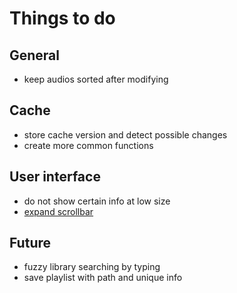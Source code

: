 # Things to do
  
## General
- keep audios sorted after modifying

## Cache
- store cache version and detect possible changes
- create more common functions
  
## User interface
- do not show certain info at low size
- [expand scrollbar](https://stackoverflow.com/a/23677355/7057528)

## Future
- fuzzy library searching by typing
- save playlist with path and unique info